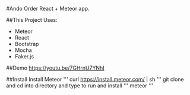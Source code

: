 #Ando Order
React + Meteor app.

##This Project Uses:
- Meteor
- React
- Bootstrap
- Mocha
- Faker.js

##Demo
https://youtu.be/7GHrnU7YNhI

##Install
Install Meteor
'''
curl https://install.meteor.com/ | sh
'''
git clone and cd into directory and type to run and install
'''
meteor
'''
